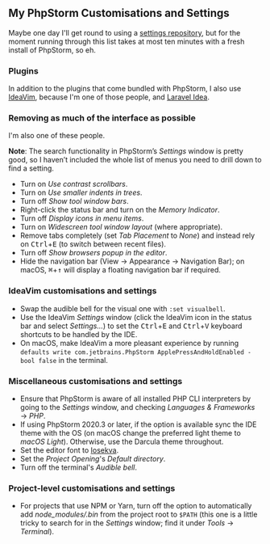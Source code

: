 <!--
  # This file is distributed under under the Creative Commons
  # Attribution 4.0 International License. To view a copy of this
  # license, please visit <http://creativecommons.org/licenses/by/4.0/>.

  description: Read Damien Dart's notes on setting up and using PhpStorm.
  title: PhpStorm Notes
  twigTemplate: .templates/base-note.html.twig
-->

My PhpStorm Customisations and Settings
---------------------------------------

Maybe one day I'll get round to using a [settings repository][1], but
for the moment running through this list takes at most ten minutes with
a fresh install of PhpStorm, so eh.

[1]: <https://www.jetbrains.com/help/phpstorm/sharing-your-ide-settings.html#settings-repository>

### Plugins

In addition to the plugins that come bundled with PhpStorm, I also use
[IdeaVim][2], because I'm one of those people, and [Laravel Idea][li].

[2]: <https://github.com/JetBrains/ideavim>
[li]: <https://plugins.jetbrains.com/plugin/13441-laravel-idea>

### Removing as much of the interface as possible

I'm also one of these people.

**Note**: The search functionality in PhpStorm’s _Settings_ window is
pretty good, so I haven’t included the whole list of menus you need to
drill down to find a setting.

  - Turn on *Use contrast scrollbars*.
  - Turn on *Use smaller indents in trees*.
  - Turn off *Show tool window bars*.
  - Right-click the status bar and turn on the *Memory Indicator*.
  - Turn off *Display icons in menu items*.
  - Turn on *Widescreen tool window layout* (where appropriate).
  - Remove tabs completely (set *Tab Placement* to *None*) and instead
    rely on <kbd>Ctrl</kbd>+<kbd>E</kbd> (to switch between recent
    files).
  - Turn off *Show browsers popup in the editor*.
  - Hide the navigation bar (<span class="os-menu-item">View</span>
    &rarr; <span class="os-menu-item">Appearance</span> &rarr;
    <span class="os-menu-item">Navigation Bar</span>); on macOS,
    <kbd>&#8984;</kbd>+<kbd>&uarr;</kbd> will display a floating
    navigation bar if required.

### IdeaVim customisations and settings

  - Swap the audible bell for the visual one with `:set visualbell`.
  - Use the IdeaVim _Settings_ window (click the IdeaVim icon in the
    status bar and select _Settings..._) to set the
    <kbd>Ctrl</kbd>+<kbd>E</kbd> and <kbd>Ctrl</kbd>+<kbd>V</kbd>
    keyboard shortcuts to be handled by the IDE.
  - On macOS, make IdeaVim a more pleasant experience by running
    `defaults write com.jetbrains.PhpStorm ApplePressAndHoldEnabled
    -bool false` in the terminal.

### Miscellaneous customisations and settings

  - Ensure that PhpStorm is aware of all installed PHP CLI interpreters
    by going to the *Settings* window, and checking *Languages &
    Frameworks* &rarr; *PHP*.
  - If using PhpStorm 2020.3 or later, if the option is available sync
    the IDE theme with the OS (on macOS change the preferred light theme
    to *macOS Light*). Otherwise, use the Darcula theme throughout.
  - Set the editor font to [Iosekva][3].
  - Set the *Project Opening*'s *Default directory*.
  - Turn off the terminal's *Audible bell*.

[3]: <https://typeof.net/Iosevka/>

### Project-level customisations and settings

- For projects that use NPM or Yarn, turn off the option to
  automatically add *node_modules/.bin* from the project root to
  `$PATH` (this one is a little tricky to search for in the *Settings*
  window; find it under *Tools* &rarr; *Terminal*).
